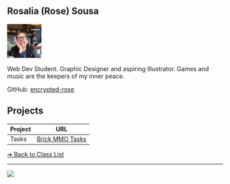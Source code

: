 <style>@import url("//readme.codeadam.ca/readme.css");</style>

## Rosalia (Rose) Sousa

![encrpyted-rose](../images/encryptedrose.jpg)

Web Dev Student. Graphic Designer and aspiring Illustrator. Games and music are the keepers of my inner peace.

GitHub: [encrypted-rose](https://github.com/encrypted-rose)

## Projects

| Project | URL                                            |
| ------- | ---------------------------------------------- |
| Tasks   | [Brick MMO Tasks](https://tasks.brickmmo.com/) |

[&#10132; Back to Class List](/)

---

<a href="https://brickmmo.com">
<img src="https://brickmmo.com/images/brickmmo-logo-horizontal.jpg" width="100">
</a>